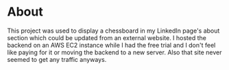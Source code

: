 # About

This project was used to display a chessboard in my LinkedIn page's about section which could be updated from an external website.
I hosted the backend on an AWS EC2 instance while I had the free trial and I don't feel like paying for it or moving the backend to a new server. Also that site never seemed to get any traffic anyways.
